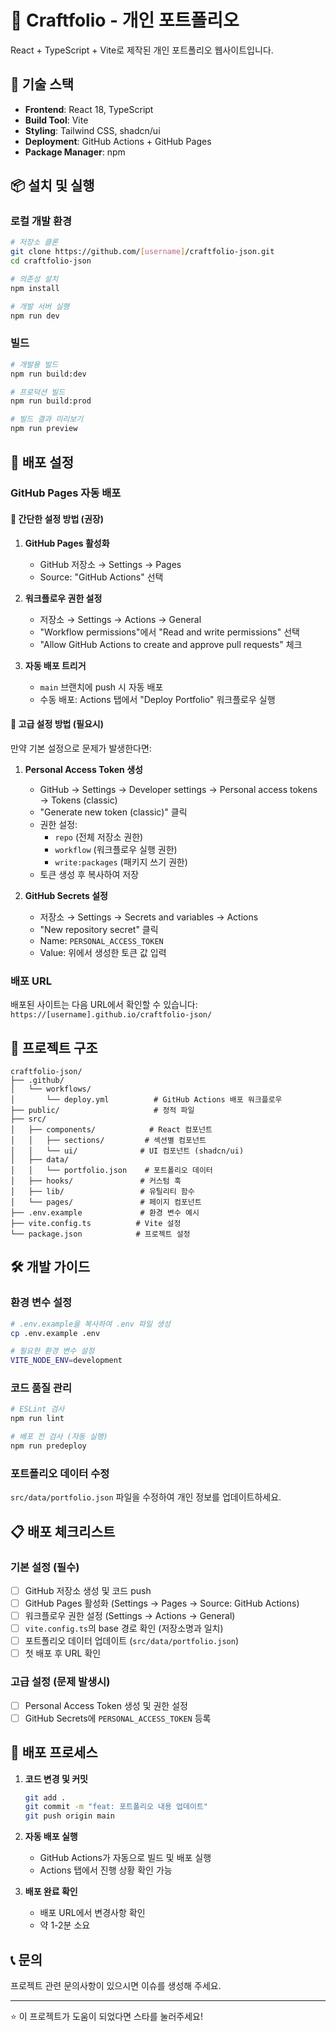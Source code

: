 # 🎨 Craftfolio - 개인 포트폴리오

React + TypeScript + Vite로 제작된 개인 포트폴리오 웹사이트입니다.

## 🚀 기술 스택

- **Frontend**: React 18, TypeScript
- **Build Tool**: Vite
- **Styling**: Tailwind CSS, shadcn/ui
- **Deployment**: GitHub Actions + GitHub Pages
- **Package Manager**: npm

## 📦 설치 및 실행

### 로컬 개발 환경

```bash
# 저장소 클론
git clone https://github.com/[username]/craftfolio-json.git
cd craftfolio-json

# 의존성 설치
npm install

# 개발 서버 실행
npm run dev
```

### 빌드

```bash
# 개발용 빌드
npm run build:dev

# 프로덕션 빌드
npm run build:prod

# 빌드 결과 미리보기
npm run preview
```

## 🔧 배포 설정

### GitHub Pages 자동 배포

#### 🚀 간단한 설정 방법 (권장)

1. **GitHub Pages 활성화**
   - GitHub 저장소 → Settings → Pages
   - Source: "GitHub Actions" 선택

2. **워크플로우 권한 설정**
   - 저장소 → Settings → Actions → General
   - "Workflow permissions"에서 "Read and write permissions" 선택
   - "Allow GitHub Actions to create and approve pull requests" 체크

3. **자동 배포 트리거**
   - `main` 브랜치에 push 시 자동 배포
   - 수동 배포: Actions 탭에서 "Deploy Portfolio" 워크플로우 실행

#### 🔧 고급 설정 방법 (필요시)

만약 기본 설정으로 문제가 발생한다면:

1. **Personal Access Token 생성**
   - GitHub → Settings → Developer settings → Personal access tokens → Tokens (classic)
   - "Generate new token (classic)" 클릭
   - 권한 설정:
     - `repo` (전체 저장소 권한)
     - `workflow` (워크플로우 실행 권한)
     - `write:packages` (패키지 쓰기 권한)
   - 토큰 생성 후 복사하여 저장

2. **GitHub Secrets 설정**
   - 저장소 → Settings → Secrets and variables → Actions
   - "New repository secret" 클릭
   - Name: `PERSONAL_ACCESS_TOKEN`
   - Value: 위에서 생성한 토큰 값 입력

### 배포 URL

배포된 사이트는 다음 URL에서 확인할 수 있습니다:
`https://[username].github.io/craftfolio-json/`

## 📁 프로젝트 구조

```
craftfolio-json/
├── .github/
│   └── workflows/
│       └── deploy.yml          # GitHub Actions 배포 워크플로우
├── public/                     # 정적 파일
├── src/
│   ├── components/            # React 컴포넌트
│   │   ├── sections/         # 섹션별 컴포넌트
│   │   └── ui/              # UI 컴포넌트 (shadcn/ui)
│   ├── data/
│   │   └── portfolio.json    # 포트폴리오 데이터
│   ├── hooks/               # 커스텀 훅
│   ├── lib/                 # 유틸리티 함수
│   └── pages/               # 페이지 컴포넌트
├── .env.example             # 환경 변수 예시
├── vite.config.ts          # Vite 설정
└── package.json            # 프로젝트 설정
```

## 🛠️ 개발 가이드

### 환경 변수 설정

```bash
# .env.example을 복사하여 .env 파일 생성
cp .env.example .env

# 필요한 환경 변수 설정
VITE_NODE_ENV=development
```

### 코드 품질 관리

```bash
# ESLint 검사
npm run lint

# 배포 전 검사 (자동 실행)
npm run predeploy
```

### 포트폴리오 데이터 수정

`src/data/portfolio.json` 파일을 수정하여 개인 정보를 업데이트하세요.

## 📋 배포 체크리스트

### 기본 설정 (필수)
- [ ] GitHub 저장소 생성 및 코드 push
- [ ] GitHub Pages 활성화 (Settings → Pages → Source: GitHub Actions)
- [ ] 워크플로우 권한 설정 (Settings → Actions → General)
- [ ] `vite.config.ts`의 base 경로 확인 (저장소명과 일치)
- [ ] 포트폴리오 데이터 업데이트 (`src/data/portfolio.json`)
- [ ] 첫 배포 후 URL 확인

### 고급 설정 (문제 발생시)
- [ ] Personal Access Token 생성 및 권한 설정
- [ ] GitHub Secrets에 `PERSONAL_ACCESS_TOKEN` 등록

## 🔄 배포 프로세스

1. **코드 변경 및 커밋**
   ```bash
   git add .
   git commit -m "feat: 포트폴리오 내용 업데이트"
   git push origin main
   ```

2. **자동 배포 실행**
   - GitHub Actions가 자동으로 빌드 및 배포 실행
   - Actions 탭에서 진행 상황 확인 가능

3. **배포 완료 확인**
   - 배포 URL에서 변경사항 확인
   - 약 1-2분 소요

## 📞 문의

프로젝트 관련 문의사항이 있으시면 이슈를 생성해 주세요.

---

⭐ 이 프로젝트가 도움이 되었다면 스타를 눌러주세요!